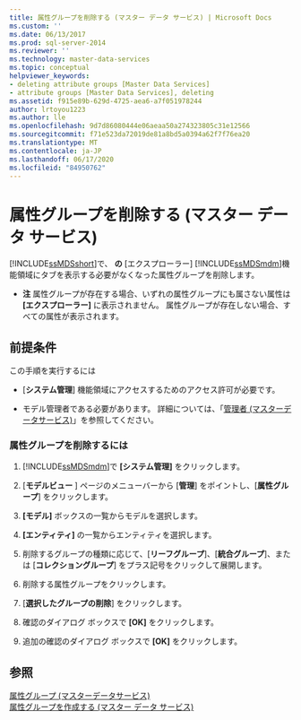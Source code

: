 ```yaml
---
title: 属性グループを削除する (マスター データ サービス) | Microsoft Docs
ms.custom: ''
ms.date: 06/13/2017
ms.prod: sql-server-2014
ms.reviewer: ''
ms.technology: master-data-services
ms.topic: conceptual
helpviewer_keywords:
- deleting attribute groups [Master Data Services]
- attribute groups [Master Data Services], deleting
ms.assetid: f915e89b-629d-4725-aea6-a7f051978244
author: lrtoyou1223
ms.author: lle
ms.openlocfilehash: 9d7d86080444e06aeaa50a274323805c31e12566
ms.sourcegitcommit: f71e523da72019de81a8bd5a0394a62f7f76ea20
ms.translationtype: MT
ms.contentlocale: ja-JP
ms.lasthandoff: 06/17/2020
ms.locfileid: "84950762"
---
```

# <a name="delete-an-attribute-group-master-data-services"></a>属性グループを削除する (マスター データ サービス)
  [!INCLUDE[ssMDSshort](../includes/ssmdsshort-md.md)]で、 **の** [エクスプローラー] [!INCLUDE[ssMDSmdm](../includes/ssmdsmdm-md.md)]機能領域にタブを表示する必要がなくなった属性グループを削除します。  
  
-   **注** 属性グループが存在する場合、いずれの属性グループにも属さない属性は **[エクスプローラー]** に表示されません。 属性グループが存在しない場合、すべての属性が表示されます。  
  
## <a name="prerequisites"></a>前提条件  
 この手順を実行するには  
  
-   [**システム管理**] 機能領域にアクセスするためのアクセス許可が必要です。  
  
-   モデル管理者である必要があります。 詳細については、「[管理者 &#40;マスターデータサービス&#41;](administrators-master-data-services.md)」を参照してください。  
  
### <a name="to-delete-an-attribute-group"></a>属性グループを削除するには  
  
1.  [!INCLUDE[ssMDSmdm](../includes/ssmdsmdm-md.md)]で **[システム管理]** をクリックします。  
  
2.  [**モデルビュー** ] ページのメニューバーから [**管理**] をポイントし、[**属性グループ**] をクリックします。  
  
3.  **[モデル]** ボックスの一覧からモデルを選択します。  
  
4.  **[エンティティ]** の一覧からエンティティを選択します。  
  
5.  削除するグループの種類に応じて、[**リーフグループ**]、[**統合グループ**]、または [**コレクショングループ**] をプラス記号をクリックして展開します。  
  
6.  削除する属性グループをクリックします。  
  
7.  [**選択したグループの削除**] をクリックします。  
  
8.  確認のダイアログ ボックスで **[OK]** をクリックします。  
  
9. 追加の確認のダイアログ ボックスで **[OK]** をクリックします。  
  
## <a name="see-also"></a>参照  
 [属性グループ &#40;マスターデータサービス&#41;](../../2014/master-data-services/attribute-groups-master-data-services.md)   
 [属性グループを作成する (マスター データ サービス)](../../2014/master-data-services/create-an-attribute-group-master-data-services.md)  
  
  
